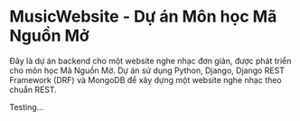 # MusicWebsite - Dự án Môn học Mã Nguồn Mở

Đây là dự án backend cho một website nghe nhạc đơn giản, được phát triển cho môn học Mã Nguồn Mở. Dự án sử dụng Python, Django, Django REST Framework (DRF) và MongoDB để xây dựng một website nghe nhạc theo chuẩn REST.

Testing...